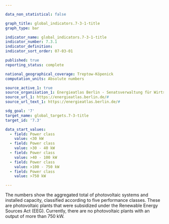 ```yaml
---

data_non_statistical: false

graph_title: global_indicators.7-3-1-title
graph_type: bar

indicator_name: global_indicators.7-3-1-title
indicator_number: 7.3.1
indicator_definition:
indicator_sort_order: 07-03-01

published: true
reporting_status: complete

national_geographical_coverage: Treptow-Köpenick
computation_units: Absolute numbers

source_active_1: true
source_organisation_1: Energieatlas Berlin - Senatsverwaltung für Wirtschaft, Energie und Betriebe
source_url_1: https://energieatlas.berlin.de/#
source_url_text_1: https://energieatlas.berlin.de/#

sdg_goal: '7'
target_name: global_targets.7-3-title
target_id: '7.3'

data_start_values:
  - field: Power class
    value: <30 kW
  - field: Power class
    value: >30 - 40 kW
  - field: Power class
    value: >40 - 100 kW
  - field: Power class
    value: >100 - 750 kW
  - field: Power class
    value: >750 kW

---
```


The numbers show the aggregated total of photovoltaic systems and installed capacity, classified according to five performance classes. These are photovoltaic plants that were subsidized under the Renewable Energy Sources Act (EEG). Currently, there are no photovoltaic plants with an output of more than 750 kW.
